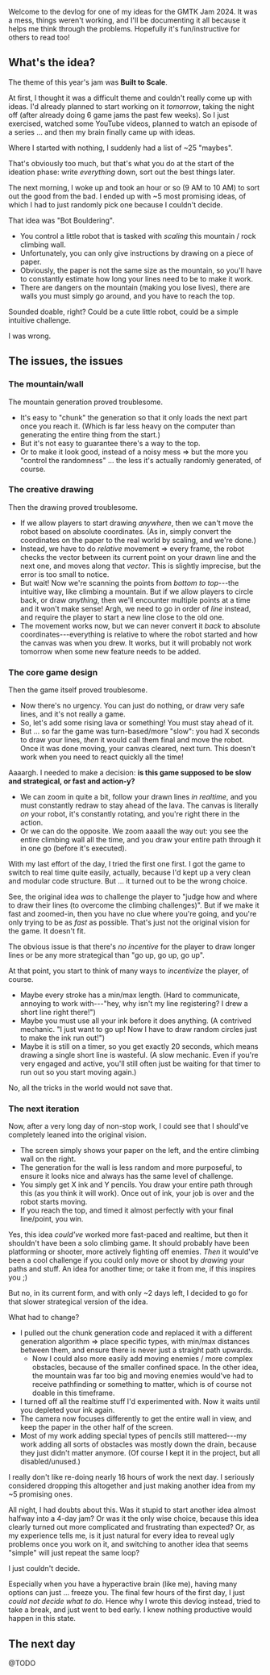 Welcome to the devlog for one of my ideas for the GMTK Jam 2024. It was a mess, things weren't working, and I'll be documenting it all because it helps me think through the problems. Hopefully it's fun/instructive for others to read too!

## What's the idea?

The theme of this year's jam was **Built to Scale**. 

At first, I thought it was a difficult theme and couldn't really come up with ideas. I'd already planned to start working on it _tomorrow_, taking the night off (after already doing 6 game jams the past few weeks). So I just exercised, watched some YouTube videos, planned to watch an episode of a series ... and then my brain finally came up with ideas.

Where I started with nothing, I suddenly had a list of ~25 "maybes". 

That's obviously too much, but that's what you do at the start of the ideation phase: write _everything_ down, sort out the best things later.

The next morning, I woke up and took an hour or so (9 AM to 10 AM) to sort out the good from the bad. I ended up with ~5 most promising ideas, of which I had to just randomly pick one because I couldn't decide.

That idea was "Bot Bouldering".

* You control a little robot that is tasked with _scaling_ this mountain / rock climbing wall.
* Unfortunately, you can only give instructions by drawing on a piece of paper.
* Obviously, the paper is not the same size as the mountain, so you'll have to constantly estimate how long your lines need to be to make it work.
* There are dangers on the mountain (making you lose lives), there are walls you must simply go around, and you have to reach the top.

Sounded doable, right? Could be a cute little robot, could be a simple intuitive challenge. 

I was wrong.

## The issues, the issues

### The mountain/wall

The mountain generation proved troublesome.

* It's easy to "chunk" the generation so that it only loads the next part once you reach it. (Which is far less heavy on the computer than generating the entire thing from the start.)
* But it's not easy to guarantee there's a way to the top.
* Or to make it look good, instead of a noisy mess => but the more you "control the randomness" ... the less it's actually randomly generated, of course.

### The creative drawing

Then the drawing proved troublesome.

* If we allow players to start drawing _anywhere_, then we can't move the robot based on absolute coordinates. (As in, simply convert the coordinates on the paper to the real world by scaling, and we're done.)
* Instead, we have to do _relative_ movement => every frame, the robot checks the vector between its current point on your drawn line and the next one, and moves along that _vector_. This is slightly imprecise, but the error is too small to notice.
* But wait! Now we're scanning the points from _bottom to top_---the intuitive way, like climbing a mountain. But if we allow players to circle back, or draw _anything_, then we'll encounter multiple points at a time and it won't make sense! Argh, we need to go in order of _line_ instead, and require the player to start a new line close to the old one.
* The movement works now, but we can never convert it _back_ to absolute coordinates---everything is relative to where the robot started and how the canvas was when you drew. It works, but it will probably not work tomorrow when some new feature needs to be added.

### The core game design

Then the game itself proved troublesome.

* Now there's no urgency. You can just do nothing, or draw very safe lines, and it's not really a game.
* So, let's add some rising lava or something! You must stay ahead of it.
* But ... so far the game was turn-based/more "slow": you had X seconds to draw your lines, _then_ it would call them final and move the robot. Once it was done moving, your canvas cleared, next turn. This doesn't work when you need to react quickly all the time!

Aaaargh. I needed to make a decision: **is this game supposed to be slow and strategical, or fast and action-y?**

* We can zoom in quite a bit, follow your drawn lines _in realtime_, and you must constantly redraw to stay ahead of the lava. The canvas is literally _on_ your robot, it's constantly rotating, and you're right there in the action.
* Or we can do the opposite. We zoom aaaall the way out: you see the entire climbing wall all the time, and you draw your entire path through it in one go (before it's executed).

With my last effort of the day, I tried the first one first. I got the game to switch to real time quite easily, actually, because I'd kept up a very clean and modular code structure. But ... it turned out to be the wrong choice.

See, the original idea _was_ to challenge the player to "judge how and where to draw their lines (to overcome the climbing challenges)". But if we make it fast and zoomed-in, then you have no clue where you're going, and you're only trying to be as _fast_ as possible. That's just not the original vision for the game. It doesn't fit. 

The obvious issue is that there's _no incentive_ for the player to draw longer lines or be any more strategical than "go up, go up, go up".

At that point, you start to think of many ways to _incentivize_ the player, of course.

* Maybe every stroke has a min/max length. (Hard to communicate, annoying to work with---"hey, why isn't my line registering? I drew a short line right there!")
* Maybe you must use all your ink before it does anything. (A contrived mechanic. "I just want to go up! Now I have to draw random circles just to make the ink run out!")
* Maybe it is still on a timer, so you get exactly 20 seconds, which means drawing a single short line is wasteful. (A slow mechanic. Even if you're very engaged and active, you'll still often just be waiting for that timer to run out so you start moving again.)

No, all the tricks in the world would not save that.

### The next iteration

Now, after a very long day of non-stop work, I could see that I should've completely leaned into the original vision.

* The screen simply shows your paper on the left, and the entire climbing wall on the right.
* The generation for the wall is less random and more purposeful, to ensure it looks nice and always has the same level of challenge.
* You simply get X ink and Y pencils. You draw your entire path through this (as you think it will work). Once out of ink, your job is over and the robot starts moving.
* If you reach the top, and timed it almost perfectly with your final line/point, you win. 

Yes, this idea _could've_ worked more fast-paced and realtime, but then it shouldn't have been a solo climbing game. It should probably have been platforming or shooter, more actively fighting off enemies. _Then_ it would've been a cool challenge if you could only move or shoot by _drawing_ your paths and stuff. An idea for another time; or take it from me, if this inspires you ;)

But no, in its current form, and with only ~2 days left, I decided to go for that slower strategical version of the idea.

What had to change?

* I pulled out the chunk generation code and replaced it with a different generation algorithm => place specific types, with min/max distances between them, and ensure there is never just a straight path upwards.
  * Now I could also more easily add moving enemies / more complex obstacles, because of the smaller confined space. In the other idea, the mountain was far too big and moving enemies would've had to receive pathfinding or something to matter, which is of course not doable in this timeframe.
* I turned off all the realtime stuff I'd experimented with. Now it waits until you depleted your ink again.
* The camera now focuses differently to get the entire wall in view, and keep the paper in the other half of the screen.
* Most of my work adding special types of pencils still mattered---my work adding all sorts of obstacles was mostly down the drain, because they just didn't matter anymore. (Of course I kept it in the project, but all disabled/unused.)

I really don't like re-doing nearly 16 hours of work the next day. I seriously considered dropping this altogether and just making another idea from my ~5 promising ones.

All night, I had doubts about this. Was it stupid to start another idea almost halfway into a 4-day jam? Or was it the only wise choice, because this idea clearly turned out more complicated and frustrating than expected? Or, as my experience tells me, is it just natural for every idea to reveal ugly problems once you work on it, and switching to another idea that seems "simple" will just repeat the same loop?

I just couldn't decide.

Especially when you have a hyperactive brain (like me), having many options can just ... freeze you. The final few hours of the first day, I just _could not decide what to do_. Hence why I wrote this devlog instead, tried to take a break, and just went to bed early. I knew nothing productive would happen in this state.

## The next day

@TODO